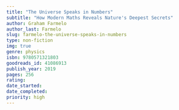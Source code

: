 ```yaml
---
title: "The Universe Speaks in Numbers"
subtitle: "How Modern Maths Reveals Nature's Deepest Secrets"
author: Graham Farmelo
author_last: Farmelo
slug: farmelo-the-universe-speaks-in-numbers
type: non-fiction
img: true
genre: physics
isbn: 9780571321803
goodreads_id: 41086913
publish_year: 2019
pages: 256
rating: 
date_started:
date_completed:
priority: high
---
```

